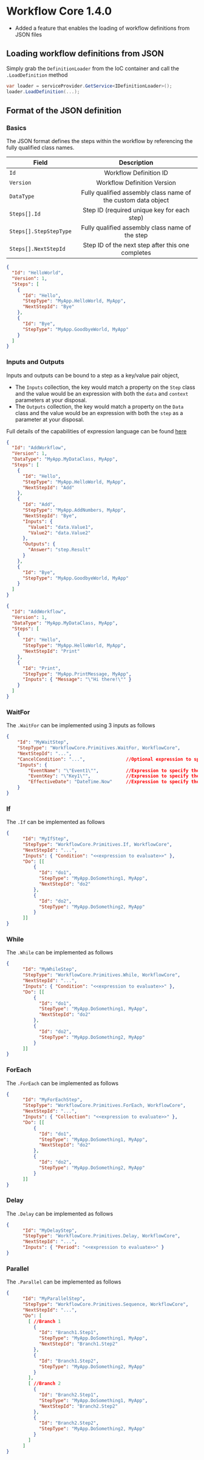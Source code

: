 # Workflow Core 1.4.0

* Added a feature that enables the loading of workflow definitions from JSON files


## Loading workflow definitions from JSON

Simply grab the `DefinitionLoader` from the IoC container and call the `.LoadDefinition` method

```c#
var loader = serviceProvider.GetService<IDefinitionLoader>();
loader.LoadDefinition(...);
```

## Format of the JSON definition

### Basics

The JSON format defines the steps within the workflow by referencing the fully qualified class names.

| Field                   | Description                   |
| ----------------------- |:-----------------------------:|
| `Id`                    | Workflow Definition ID        |
| `Version`               | Workflow Definition Version   |
| `DataType`              | Fully qualified assembly class name of the custom data object   |
| `Steps[].Id`            | Step ID (required unique key for each step)                     |
| `Steps[].StepStepType`  | Fully qualified assembly class name of the step                 |
| `Steps[].NextStepId`    | Step ID of the next step after this one completes               |

```json
{
  "Id": "HelloWorld",
  "Version": 1,
  "Steps": [
    {
      "Id": "Hello",
      "StepType": "MyApp.HelloWorld, MyApp",
      "NextStepId": "Bye"
    },        
    {
      "Id": "Bye",
      "StepType": "MyApp.GoodbyeWorld, MyApp"
    }
  ]
}
```

### Inputs and Outputs

Inputs and outputs can be bound to a step as a key/value pair object, 
* The `Inputs` collection, the key would match a property on the `Step` class and the value would be an expression with both the `data` and `context` parameters at your disposal.
* The `Outputs` collection, the key would match a property on the `Data` class and the value would be an expression with both the `step` as a parameter at your disposal.

Full details of the capabilities of  expression language can be found [here](https://github.com/StefH/System.Linq.Dynamic.Core/wiki/Dynamic-Expressions#expression-language)

```json
{
  "Id": "AddWorkflow",
  "Version": 1,
  "DataType": "MyApp.MyDataClass, MyApp",
  "Steps": [
    {
      "Id": "Hello",
      "StepType": "MyApp.HelloWorld, MyApp",
      "NextStepId": "Add"
    },
	{
      "Id": "Add",
      "StepType": "MyApp.AddNumbers, MyApp",
      "NextStepId": "Bye",
      "Inputs": { 
		"Value1": "data.Value1",
		"Value2": "data.Value2" 
	  },
	  "Outputs": { 
		"Answer": "step.Result" 
	  }
    },    
    {
      "Id": "Bye",
      "StepType": "MyApp.GoodbyeWorld, MyApp"
    }
  ]
}
```

```json
{
  "Id": "AddWorkflow",
  "Version": 1,
  "DataType": "MyApp.MyDataClass, MyApp",
  "Steps": [
    {
      "Id": "Hello",
      "StepType": "MyApp.HelloWorld, MyApp",
      "NextStepId": "Print"
    },
	{
      "Id": "Print",
      "StepType": "MyApp.PrintMessage, MyApp",
      "Inputs": { "Message": "\"Hi there!\"" }
    }
  ]
}
```

### WaitFor

The `.WaitFor` can be implemented using 3 inputs as follows

```json
{
    "Id": "MyWaitStep",
    "StepType": "WorkflowCore.Primitives.WaitFor, WorkflowCore",
    "NextStepId": "...",
    "CancelCondition": "...",				//Optional expression to specify a cancel condition
    "Inputs": {
        "EventName": "\"Event1\"",			//Expression to specify the event name
        "EventKey": "\"Key1\"",				//Expression to specify the event key
        "EffectiveDate": "DateTime.Now"		//Expression to specify the effective date
    }
}
```

### If

The `.If` can be implemented as follows

```json
{
      "Id": "MyIfStep",
      "StepType": "WorkflowCore.Primitives.If, WorkflowCore",
      "NextStepId": "...",
      "Inputs": { "Condition": "<<expression to evaluate>>" },
      "Do": [[
          {
            "Id": "do1",
            "StepType": "MyApp.DoSomething1, MyApp",
            "NextStepId": "do2"
          },
          {
            "Id": "do2",
            "StepType": "MyApp.DoSomething2, MyApp"
          }
      ]]
}
```

### While

The `.While` can be implemented as follows

```json
{
      "Id": "MyWhileStep",
      "StepType": "WorkflowCore.Primitives.While, WorkflowCore",
      "NextStepId": "...",
      "Inputs": { "Condition": "<<expression to evaluate>>" },
      "Do": [[
          {
            "Id": "do1",
            "StepType": "MyApp.DoSomething1, MyApp",
            "NextStepId": "do2"
          },
          {
            "Id": "do2",
            "StepType": "MyApp.DoSomething2, MyApp"
          }
      ]]
}
```

### ForEach

The `.ForEach` can be implemented as follows

```json
{
      "Id": "MyForEachStep",
      "StepType": "WorkflowCore.Primitives.ForEach, WorkflowCore",
      "NextStepId": "...",
      "Inputs": { "Collection": "<<expression to evaluate>>" },
      "Do": [[
          {
            "Id": "do1",
            "StepType": "MyApp.DoSomething1, MyApp",
            "NextStepId": "do2"
          },
          {
            "Id": "do2",
            "StepType": "MyApp.DoSomething2, MyApp"
          }
      ]]
}
```

### Delay

The `.Delay` can be implemented as follows

```json
{
      "Id": "MyDelayStep",
      "StepType": "WorkflowCore.Primitives.Delay, WorkflowCore",
      "NextStepId": "...",
      "Inputs": { "Period": "<<expression to evaluate>>" }
}
```


### Parallel

The `.Parallel` can be implemented as follows

```json
{
      "Id": "MyParallelStep",
      "StepType": "WorkflowCore.Primitives.Sequence, WorkflowCore",
      "NextStepId": "...",
      "Do": [
		[ //Branch 1
          {
            "Id": "Branch1.Step1",
            "StepType": "MyApp.DoSomething1, MyApp",
            "NextStepId": "Branch1.Step2"
          },
          {
            "Id": "Branch1.Step2",
            "StepType": "MyApp.DoSomething2, MyApp"
          }
		],
		[ //Branch 2
          {
            "Id": "Branch2.Step1",
            "StepType": "MyApp.DoSomething1, MyApp",
            "NextStepId": "Branch2.Step2"
          },
          {
            "Id": "Branch2.Step2",
            "StepType": "MyApp.DoSomething2, MyApp"
          }
		]
	  ]
}
```
